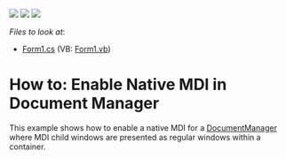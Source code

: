 <!-- default badges list -->
![](https://img.shields.io/endpoint?url=https://codecentral.devexpress.com/api/v1/VersionRange/128616797/13.1.4%2B)
[![](https://img.shields.io/badge/Open_in_DevExpress_Support_Center-FF7200?style=flat-square&logo=DevExpress&logoColor=white)](https://supportcenter.devexpress.com/ticket/details/E3246)
[![](https://img.shields.io/badge/📖_How_to_use_DevExpress_Examples-e9f6fc?style=flat-square)](https://docs.devexpress.com/GeneralInformation/403183)
<!-- default badges end -->
<!-- default file list -->
*Files to look at*:

* [Form1.cs](./CS/DocumentManager_NativeMDI/Form1.cs) (VB: [Form1.vb](./VB/DocumentManager_NativeMDI/Form1.vb))
<!-- default file list end -->
# How to: Enable Native MDI in Document Manager


<p>This example shows how to enable a native MDI for a <a href="https://docs.devexpress.com/WindowsForms/DevExpress.XtraBars.Docking2010.DocumentManager">DocumentManager</a> where MDI child windows are presented as regular windows within a container.</p><br />


<br/>


